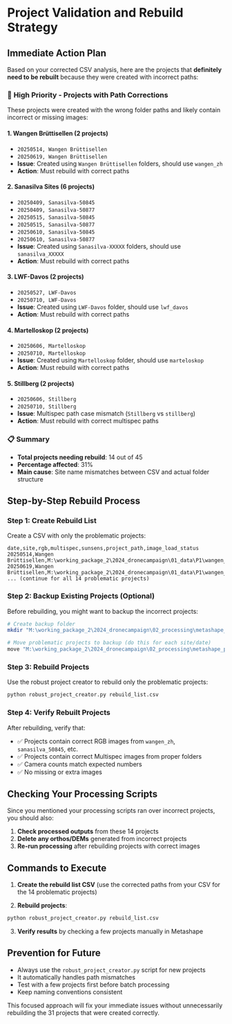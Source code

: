 # Project Validation and Rebuild Strategy

## Immediate Action Plan

Based on your corrected CSV analysis, here are the projects that **definitely need to be rebuilt** because they were created with incorrect paths:

### 🚨 **High Priority - Projects with Path Corrections**

These projects were created with the wrong folder paths and likely contain incorrect or missing images:

#### 1. **Wangen Brüttisellen** (2 projects)
- `20250514, Wangen Brüttisellen` 
- `20250619, Wangen Brüttisellen`
- **Issue**: Created using `Wangen Brüttisellen` folders, should use `wangen_zh`
- **Action**: Must rebuild with correct paths

#### 2. **Sanasilva Sites** (6 projects)
- `20250409, Sanasilva-50845`
- `20250409, Sanasilva-50877`
- `20250515, Sanasilva-50845`
- `20250515, Sanasilva-50877`
- `20250610, Sanasilva-50845` 
- `20250610, Sanasilva-50877`
- **Issue**: Created using `Sanasilva-XXXXX` folders, should use `sanasilva_XXXXX`
- **Action**: Must rebuild with correct paths

#### 3. **LWF-Davos** (2 projects)
- `20250527, LWF-Davos`
- `20250710, LWF-Davos`
- **Issue**: Created using `LWF-Davos` folder, should use `lwf_davos`
- **Action**: Must rebuild with correct paths

#### 4. **Martelloskop** (2 projects)
- `20250606, Martelloskop`
- `20250710, Martelloskop`
- **Issue**: Created using `Martelloskop` folder, should use `marteloskop`
- **Action**: Must rebuild with correct paths

#### 5. **Stillberg** (2 projects)
- `20250606, Stillberg`
- `20250710, Stillberg`
- **Issue**: Multispec path case mismatch (`Stillberg` vs `stillberg`)
- **Action**: Must rebuild with correct multispec paths

### 📋 **Summary**
- **Total projects needing rebuild**: 14 out of 45
- **Percentage affected**: 31%
- **Main cause**: Site name mismatches between CSV and actual folder structure

## Step-by-Step Rebuild Process

### Step 1: Create Rebuild List
Create a CSV with only the problematic projects:

```csv
date,site,rgb,multispec,sunsens,project_path,image_load_status
20250514,Wangen Brüttisellen,M:\working_package_2\2024_dronecampaign\01_data\P1\wangen_zh\20250514,M:\working_package_2\2024_dronecampaign\01_data\Micasense\wangen_zh\20250514,False,M:\working_package_2\2024_dronecampaign\02_processing\metashape_projects\Upscale_Metashapeprojects\WangenBrüttisellen_treenet\20250514\metashape_project_WangenBrüttisellen_treenet_20250514.psx,needs_rebuild
20250619,Wangen Brüttisellen,M:\working_package_2\2024_dronecampaign\01_data\P1\wangen_zh\20250619,M:\working_package_2\2024_dronecampaign\01_data\Micasense\wangen_zh\20250619,False,M:\working_package_2\2024_dronecampaign\02_processing\metashape_projects\Upscale_Metashapeprojects\WangenBrüttisellen_treenet\20250619\metashape_project_WangenBrüttisellen_treenet_20250619.psx,needs_rebuild
... (continue for all 14 problematic projects)
```

### Step 2: Backup Existing Projects (Optional)
Before rebuilding, you might want to backup the incorrect projects:
```bash
# Create backup folder
mkdir "M:\working_package_2\2024_dronecampaign\02_processing\metashape_projects\Upscale_Metashapeprojects\_BACKUP_INCORRECT_PROJECTS"

# Move problematic projects to backup (do this for each site/date)
move "M:\working_package_2\2024_dronecampaign\02_processing\metashape_projects\Upscale_Metashapeprojects\WangenBrüttisellen_treenet\20250514" "M:\working_package_2\2024_dronecampaign\02_processing\metashape_projects\Upscale_Metashapeprojects\_BACKUP_INCORRECT_PROJECTS\"
```

### Step 3: Rebuild Projects
Use the robust project creator to rebuild only the problematic projects:
```bash
python robust_project_creator.py rebuild_list.csv
```

### Step 4: Verify Rebuilt Projects
After rebuilding, verify that:
- ✅ Projects contain correct RGB images from `wangen_zh`, `sanasilva_50845`, etc.
- ✅ Projects contain correct Multispec images from proper folders
- ✅ Camera counts match expected numbers
- ✅ No missing or extra images

## Checking Your Processing Scripts

Since you mentioned your processing scripts ran over incorrect projects, you should also:

1. **Check processed outputs** from these 14 projects
2. **Delete any orthos/DEMs** generated from incorrect projects
3. **Re-run processing** after rebuilding projects with correct images

## Commands to Execute

1. **Create the rebuild list CSV** (use the corrected paths from your CSV for the 14 problematic projects)

2. **Rebuild projects**:
```bash
python robust_project_creator.py rebuild_list.csv
```

3. **Verify results** by checking a few projects manually in Metashape

## Prevention for Future

- Always use the `robust_project_creator.py` script for new projects
- It automatically handles path mismatches
- Test with a few projects first before batch processing
- Keep naming conventions consistent

This focused approach will fix your immediate issues without unnecessarily rebuilding the 31 projects that were created correctly.
